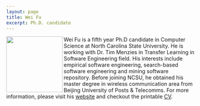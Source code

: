 ```yaml
---
layout: page
title: Wei Fu
excerpt: Ph.D. candidate
---
```


 
<img align="left" width="150"
src="{{site.url}}/img/wei.jpg"> Wei Fu is a fifth year
Ph.D candidate in Computer Science at North Carolina State University. He is working with Dr. Tim Menzies 
in Transfer Learning in Software Engineering field. His interests include empirical software engineering, search-based software engineering and 
mining software repository. Before joining NCSU, he obtained his 
master degree in wireless communication area from Beijing University of Posts & Telecomms. For more information, please visit his [website](http://weifoo.github.io) and checkout the printable [CV](http://fuwei.us/pdf/WeiFu.pdf).


